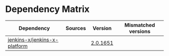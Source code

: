 # Dependency Matrix

Dependency | Sources | Version | Mismatched versions
---------- | ------- | ------- | -------------------
[jenkins-x/jenkins-x-platform](https://github.com/jenkins-x/jenkins-x-platform) |  | [2.0.1651](https://github.com/jenkins-x/jenkins-x-platform/releases/tag/v2.0.1651) | 
